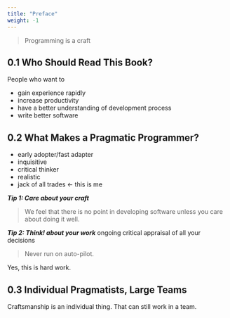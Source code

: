 ```yaml
---
title: "Preface"
weight: -1
---
```


> Programming is a craft

## 0.1 Who Should Read This Book?
People who want to
- gain experience rapidly
- increase productivity
- have a better understanding of development process
- write better software

## 0.2 What Makes a Pragmatic Programmer?
- early adopter/fast adapter
- inquisitive
- critical thinker
- realistic
- jack of all trades ← this is me

***Tip 1: Care about your craft***
> We feel that there is no point in developing software unless you care about doing it well.

***Tip 2: Think! about your work***
ongoing critical appraisal of all your decisions
> Never run on auto-pilot.

Yes, this is hard work.

## 0.3 Individual Pragmatists, Large Teams
Craftsmanship is an individual thing. That can still work in a team.